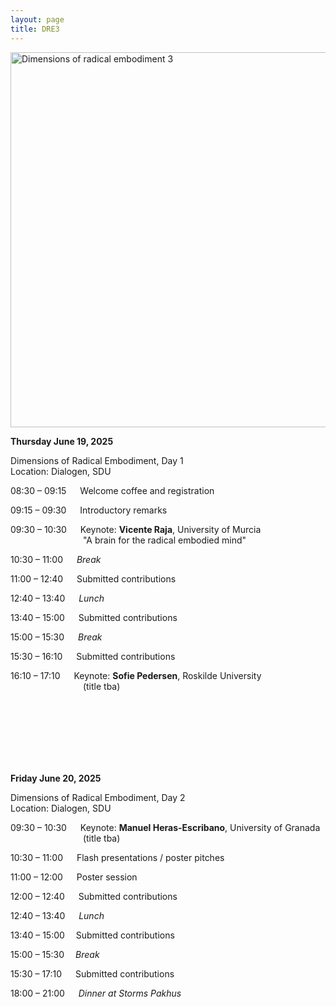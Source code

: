 ```yaml
---
layout: page
title: DRE3
---
```


<div class="text-center">
  <img src="{{ 'assets/img/dre3_poster.png' | relative_url }}" alt="Dimensions of radical embodiment 3" width="600" />
</div>

**Thursday June 19, 2025**

Dimensions of Radical Embodiment, Day 1<br/>
Location: Dialogen, SDU

08:30 – 09:15 &emsp; Welcome coffee and registration

09:15 – 09:30 &emsp; Introductory remarks

09:30 – 10:30 &emsp; Keynote: **Vicente Raja**, University of Murcia<br/>
&emsp;&emsp;&emsp;&emsp;&emsp;&emsp;&emsp;&emsp; "A brain for the radical embodied mind"

10:30 – 11:00 &emsp; _Break_

11:00 – 12:40 &emsp; Submitted contributions

12:40 – 13:40 &emsp; _Lunch_

13:40 – 15:00 &emsp; Submitted contributions

15:00 – 15:30 &emsp; _Break_

15:30 – 16:10 &emsp; Submitted contributions

16:10 – 17:10 &emsp; Keynote: **Sofie Pedersen**, Roskilde University<br/>
&emsp;&emsp;&emsp;&emsp;&emsp;&emsp;&emsp;&emsp; (title tba)

<br/><br/><br/><br/><br/><br/>

**Friday June 20, 2025**

Dimensions of Radical Embodiment, Day 2<br/>
Location: Dialogen, SDU

09:30 – 10:30 &emsp; Keynote: **Manuel Heras-Escribano**, University of Granada<br/>
&emsp;&emsp;&emsp;&emsp;&emsp;&emsp;&emsp;&emsp;  (title tba)

10:30 – 11:00 &emsp; Flash presentations / poster pitches

11:00 – 12:00 &emsp; Poster session

12:00 – 12:40 &emsp; Submitted contributions

12:40 – 13:40 &emsp; _Lunch_

13:40 – 15:00 &emsp;Submitted contributions

15:00 – 15:30 &emsp;_Break_

15:30 – 17:10 &emsp; Submitted contributions

18:00 – 21:00 &emsp; _Dinner at Storms Pakhus_
